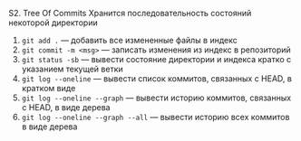 S2. Tree Of Commits
Хранится последовательность состояний некоторой директории
1. `git add .` — добавить все измененные файлы в индекс
2. `git commit -m <msg>` — записать изменения из индекс в репозиторий
3. `git status -sb` — вывести состояние директории и индекса кратко с указанием текущей ветки
4. `git log --oneline` — вывести список коммитов, связанных с HEAD, в кратком виде
5. `git log --oneline --graph` — вывести историю коммитов, связанных с HEAD, в виде дерева
6. `git log --oneline --graph --all` — вывести историю всех коммитов в виде дерева